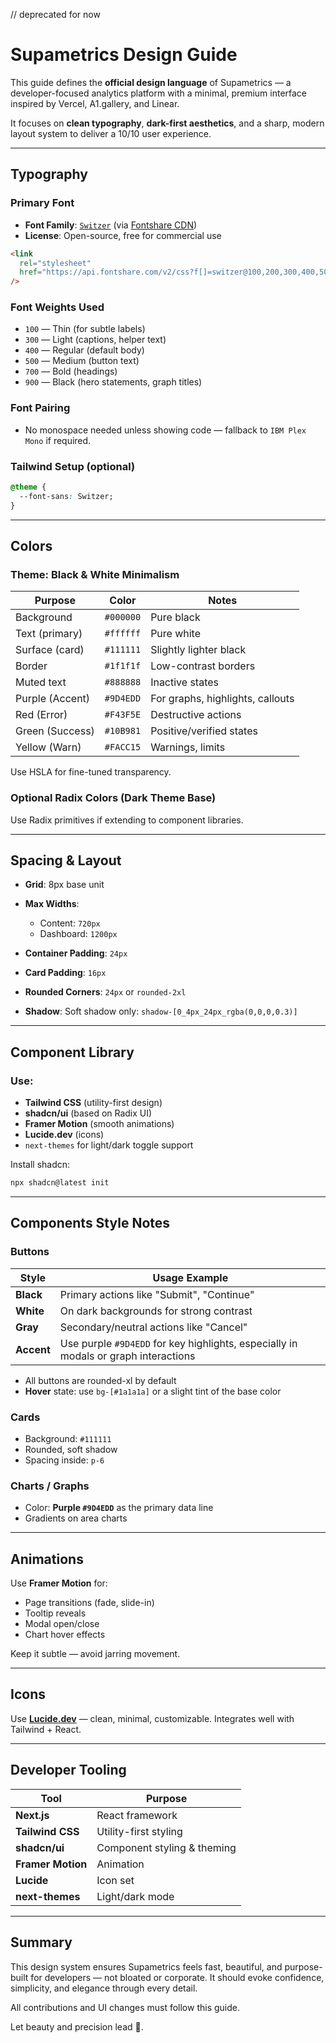 // deprecated for now

# Supametrics Design Guide

This guide defines the **official design language** of Supametrics — a developer-focused analytics platform with a minimal, premium interface inspired by Vercel, A1.gallery, and Linear.

It focuses on **clean typography**, **dark-first aesthetics**, and a sharp, modern layout system to deliver a 10/10 user experience.

---

## Typography

### Primary Font

- **Font Family**: [`Switzer`](https://www.fontshare.com/fonts/switzer) (via [Fontshare CDN](https://www.fontshare.com))
- **License**: Open-source, free for commercial use

```html
<link
  rel="stylesheet"
  href="https://api.fontshare.com/v2/css?f[]=switzer@100,200,300,400,500,600,700,800,900&display=swap"
/>
```

### Font Weights Used

- `100` — Thin (for subtle labels)
- `300` — Light (captions, helper text)
- `400` — Regular (default body)
- `500` — Medium (button text)
- `700` — Bold (headings)
- `900` — Black (hero statements, graph titles)

### Font Pairing

- No monospace needed unless showing code — fallback to `IBM Plex Mono` if required.

### Tailwind Setup (optional)

```css
@theme {
  --font-sans: Switzer;
}
```

---

## Colors

### Theme: **Black & White Minimalism**

| Purpose         | Color     | Notes                            |
| --------------- | --------- | -------------------------------- |
| Background      | `#000000` | Pure black                       |
| Text (primary)  | `#ffffff` | Pure white                       |
| Surface (card)  | `#111111` | Slightly lighter black           |
| Border          | `#1f1f1f` | Low-contrast borders             |
| Muted text      | `#888888` | Inactive states                  |
| Purple (Accent) | `#9D4EDD` | For graphs, highlights, callouts |
| Red (Error)     | `#F43F5E` | Destructive actions              |
| Green (Success) | `#10B981` | Positive/verified states         |
| Yellow (Warn)   | `#FACC15` | Warnings, limits                 |

Use HSLA for fine-tuned transparency.

### Optional Radix Colors (Dark Theme Base)

Use Radix primitives if extending to component libraries.

---

## Spacing & Layout

- **Grid**: 8px base unit
- **Max Widths**:
  - Content: `720px`
  - Dashboard: `1200px`

- **Container Padding**: `24px`
- **Card Padding**: `16px`
- **Rounded Corners**: `24px` or `rounded-2xl`
- **Shadow**: Soft shadow only: `shadow-[0_4px_24px_rgba(0,0,0,0.3)]`

---

## Component Library

### Use:

- **Tailwind CSS** (utility-first design)
- **shadcn/ui** (based on Radix UI)
- **Framer Motion** (smooth animations)
- **Lucide.dev** (icons)
- `next-themes` for light/dark toggle support

Install shadcn:

```bash
npx shadcn@latest init
```

---

## Components Style Notes

### Buttons

| Style      | Usage Example                                                                       |
| ---------- | ----------------------------------------------------------------------------------- |
| **Black**  | Primary actions like "Submit", "Continue"                                           |
| **White**  | On dark backgrounds for strong contrast                                             |
| **Gray**   | Secondary/neutral actions like "Cancel"                                             |
| **Accent** | Use purple `#9D4EDD` for key highlights, especially in modals or graph interactions |

- All buttons are rounded-xl by default
- **Hover** state: use `bg-[#1a1a1a]` or a slight tint of the base color

### Cards

- Background: `#111111`
- Rounded, soft shadow
- Spacing inside: `p-6`

### Charts / Graphs

- Color: **Purple `#9D4EDD`** as the primary data line
- Gradients on area charts

---

## Animations

Use **Framer Motion** for:

- Page transitions (fade, slide-in)
- Tooltip reveals
- Modal open/close
- Chart hover effects

Keep it subtle — avoid jarring movement.

---

## Icons

Use [**Lucide.dev**](https://lucide.dev) — clean, minimal, customizable. Integrates well with Tailwind + React.

---

## Developer Tooling

| Tool              | Purpose                     |
| ----------------- | --------------------------- |
| **Next.js**       | React framework             |
| **Tailwind CSS**  | Utility-first styling       |
| **shadcn/ui**     | Component styling & theming |
| **Framer Motion** | Animation                   |
| **Lucide**        | Icon set                    |
| **next-themes**   | Light/dark mode             |

---

## Summary

This design system ensures Supametrics feels fast, beautiful, and purpose-built for developers — not bloated or corporate. It should evoke confidence, simplicity, and elegance through every detail.

All contributions and UI changes must follow this guide.

Let beauty and precision lead 🖤.
